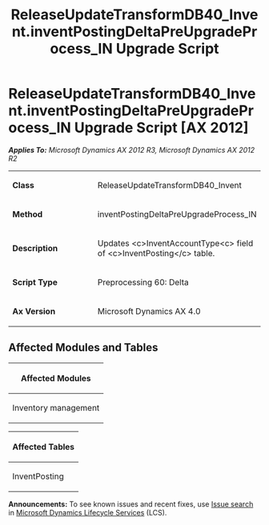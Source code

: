 ﻿---
title: ReleaseUpdateTransformDB40_Invent.inventPostingDeltaPreUpgradeProcess_IN Upgrade Script
TOCTitle: ReleaseUpdateTransformDB40_Invent.inventPostingDeltaPreUpgradeProcess_IN Upgrade Script
ms:assetid: f5d4d549-032b-3bfb-0436-e8cb56400a4c
ms:mtpsurl: https://msdn.microsoft.com/en-us/library/JJ737582(v=AX.60)
ms:contentKeyID: 49712275
ms.date: 05/18/2015
mtps_version: v=AX.60
---

# ReleaseUpdateTransformDB40\_Invent.inventPostingDeltaPreUpgradeProcess\_IN Upgrade Script [AX 2012]


_**Applies To:** Microsoft Dynamics AX 2012 R3, Microsoft Dynamics AX 2012 R2_

<table>
<colgroup>
<col style="width: 50%" />
<col style="width: 50%" />
</colgroup>
<tbody>
<tr class="odd">
<td><p><strong>Class</strong></p></td>
<td><p>ReleaseUpdateTransformDB40_Invent</p></td>
</tr>
<tr class="even">
<td><p><strong>Method</strong></p></td>
<td><p>inventPostingDeltaPreUpgradeProcess_IN</p></td>
</tr>
<tr class="odd">
<td><p><strong>Description</strong></p></td>
<td><p>Updates &lt;c&gt;InventAccountType&lt;c&gt; field of &lt;c&gt;InventPosting&lt;/c&gt; table.</p></td>
</tr>
<tr class="even">
<td><p><strong>Script Type</strong></p></td>
<td><p>Preprocessing 60: Delta</p></td>
</tr>
<tr class="odd">
<td><p><strong>Ax Version</strong></p></td>
<td><p>Microsoft Dynamics AX 4.0</p></td>
</tr>
</tbody>
</table>


## Affected Modules and Tables

<table>
<colgroup>
<col style="width: 100%" />
</colgroup>
<thead>
<tr class="header">
<th><p>Affected Modules</p></th>
</tr>
</thead>
<tbody>
<tr class="odd">
<td><p>Inventory management</p></td>
</tr>
</tbody>
</table>


<table>
<colgroup>
<col style="width: 100%" />
</colgroup>
<thead>
<tr class="header">
<th><p>Affected Tables</p></th>
</tr>
</thead>
<tbody>
<tr class="odd">
<td><p>InventPosting</p></td>
</tr>
</tbody>
</table>

  
**Announcements:** To see known issues and recent fixes, use [Issue search](http://go.microsoft.com/fwlink/?linkid=389258) in [Microsoft Dynamics Lifecycle Services](http://go.microsoft.com/fwlink/?linkid=306505) (LCS).

